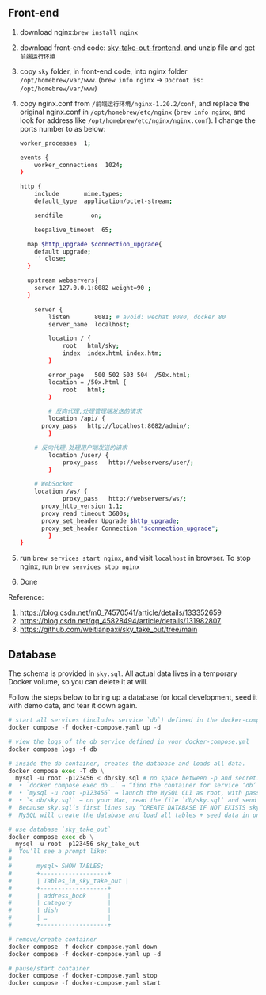 ## Front-end

1. download nginx:`brew install nginx`
2. download front-end code: [sky-take-out-frontend](https://github.com/weitianpaxi/sky_take_out/blob/main/sky_take_out%E7%AE%A1%E7%90%86%E7%AB%AF%E5%89%8D%E7%AB%AF%E8%BF%90%E8%A1%8C%E7%8E%AF%E5%A2%83.zip), and unzip file and get `前端运行环境`
3. copy `sky` folder, in front-end code, into nginx folder `/opt/homebrew/var/www`. (`brew info nginx` -> `Docroot is: /opt/homebrew/var/www`)
4. copy nginx.conf from `/前端运行环境/nginx-1.20.2/conf`, and replace the original nginx.conf in `/opt/homebrew/etc/nginx` (`brew info nginx`, and look for address like `/opt/homebrew/etc/nginx/nginx.conf`). I change the ports number to as below:

   ```bash
   worker_processes  1;

   events {
       worker_connections  1024;
   }

   http {
       include       mime.types;
       default_type  application/octet-stream;

       sendfile        on;

       keepalive_timeout  65;

     map $http_upgrade $connection_upgrade{
       default upgrade;
       '' close;
     }

     upstream webservers{
       server 127.0.0.1:8082 weight=90 ;
     }

       server {
           listen       8081; # avoid: wechat 8080, docker 80
           server_name  localhost;

           location / {
               root   html/sky;
               index  index.html index.htm;
           }

           error_page   500 502 503 504  /50x.html;
           location = /50x.html {
               root   html;
           }

           # 反向代理,处理管理端发送的请求
           location /api/ {
         proxy_pass   http://localhost:8082/admin/;
           }

       # 反向代理,处理用户端发送的请求
           location /user/ {
               proxy_pass   http://webservers/user/;
           }

       # WebSocket
       location /ws/ {
               proxy_pass   http://webservers/ws/;
         proxy_http_version 1.1;
         proxy_read_timeout 3600s;
         proxy_set_header Upgrade $http_upgrade;
         proxy_set_header Connection "$connection_upgrade";
           }
   }
   ```

5. run `brew services start nginx`, and visit `localhost` in browser. To stop nginx, run `brew services stop nginx`
6. Done

Reference:

1. https://blog.csdn.net/m0_74570541/article/details/133352659
2. https://blog.csdn.net/qq_45828494/article/details/131982807
3. https://github.com/weitianpaxi/sky_take_out/tree/main

## Database

The schema is provided in `sky.sql`. All actual data lives in a temporary Docker volume, so you can delete it at will.

Follow the steps below to bring up a database for local development, seed it with demo data, and tear it down again.

```python
# start all services (includes service `db`) defined in the docker-compose.yml
docker compose -f docker-compose.yaml up -d

# view the logs of the db service defined in your docker-compose.yml
docker compose logs -f db

# inside the db container, creates the database and loads all data.
docker compose exec -T db \
  mysql -u root -p123456 < db/sky.sql # no space between -p and secret!
#  • `docker compose exec db …` → “find the container for service ‘db’ (i.e. sky-mysql) and run … inside it.”
#  • `mysql -u root -p123456` → launch the MySQL CLI as root, with password 123456.
#  • `< db/sky.sql` → on your Mac, read the file `db/sky.sql` and send it into that CLI’s stdin.
#  Because sky.sql’s first lines say “CREATE DATABASE IF NOT EXISTS sky_take_out; USE sky_take_out; …”,
#  MySQL will create the database and load all tables + seed data in one shot.

# use database `sky_take_out`
docker compose exec db \
  mysql -u root -p123456 sky_take_out
#  You’ll see a prompt like:
#
#       mysql> SHOW TABLES;
#       +-------------------+
#       | Tables_in_sky_take_out |
#       +-------------------+
#       | address_book      |
#       | category          |
#       | dish              |
#       | …                 |
#       +-------------------+

# remove/create container
docker compose -f docker-compose.yaml down
docker compose -f docker-compose.yaml up -d

# pause/start container
docker compose -f docker-compose.yaml stop
docker compose -f docker-compose.yaml start
```
